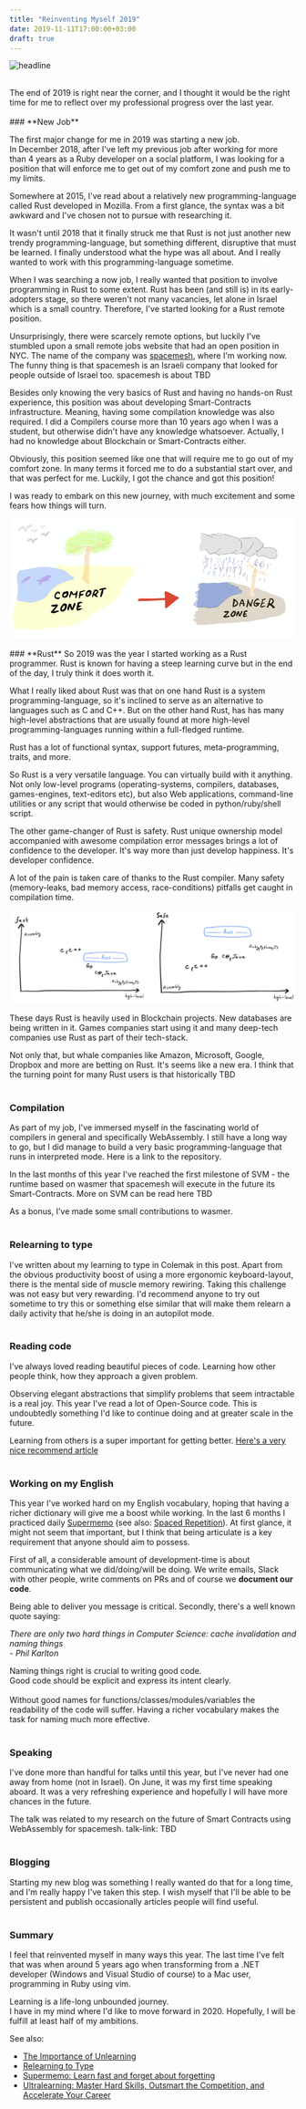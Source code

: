 ```yaml
---
title: "Reinventing Myself 2019"
date: 2019-11-11T17:00:00+03:00
draft: true
---
```


![headline][headline]

<br/>
The end of 2019 is right near the corner, and I thought it would be the right time for me to reflect over my professional progress over the last year.
<br/>
<br/>
### **New Job**

The first major change for me in 2019 was starting a new job.
<br/>In December 2018, after I've left my previous job after working for more than 4 years as a Ruby developer on a social platform,
I was looking for a position that will enforce me to get out of my comfort zone and push me to my limits.
<br/>

Somewhere at 2015, I've read about a relatively new programming-language called Rust developed in Mozilla.
From a first glance, the syntax was a bit awkward and I've chosen not to pursue with researching it.

It wasn't until 2018 that it finally struck me that Rust is not just another new trendy programming-language, but something different, disruptive that must be learned.
I finally understood what the hype was all about. And I really wanted to work with this programming-language sometime.

When I was searching a now job, I really wanted that position to involve programming in Rust to some extent.
Rust has been (and still is) in its early-adopters stage, so there weren't not many vacancies, let alone in Israel which is a small country.
Therefore, I've started looking for a Rust remote position.

Unsurprisingly, there were scarcely remote options, but luckily I've stumbled upon a small remote jobs website that had an open position in NYC.
The name of the company was [spacemesh][spacemesh], where I'm working now. The funny thing is that spacemesh is an Israeli company that looked for people outside of Israel too.
spacemesh is about TBD

Besides only knowing the very basics of Rust and having no hands-on Rust experience, this position was about developing Smart-Contracts infrastructure.
Meaning, having some compilation knowledge was also required. I did a Compilers course more than 10 years ago when I was a student, but otherwise didn't have any knowledge whatsoever.
Actually, I had no knowledge about Blockchain or Smart-Contracts either.

Obviously, this position seemed like one that will require me to go out of my comfort zone.
In many terms it forced me to do a substantial start over, and that was perfect for me.
Luckily, I got the chance and got this position!

I was ready to embark on this new journey, with much excitement and some fears how things will turn.

<img src="images/comfort-zone-to-danger-zone.png"/>
<br/>
<br/>
### **Rust**
So 2019 was the year I started working as a Rust programmer. Rust is known for having a steep learning curve but in the end of the day, I truly think it does worth it.

What I really liked about Rust was that on one hand Rust is a system programming-language, so it's inclined to serve as an alternative to languages such as C and C++.
But on the other hand Rust, has has many high-level abstractions that are usually found at more high-level programming-languages running within a full-fledged runtime.

Rust has a lot of functional syntax, support futures, meta-programming, traits, and more.

So Rust is a very versatile language. You can virtually build with it anything. Not only low-level programs
(operating-systems, compilers, databases, games-engines, text-editors etc), but also Web applications, command-line utilities or any script that would otherwise be coded
in python/ruby/shell script.

The other game-changer of Rust is safety. Rust unique ownership model accompanied with awesome compilation error messages brings a lot of confidence to the developer.
It's way more than just develop happiness. It's developer confidence.

A lot of the pain is taken care of thanks to the Rust compiler.
Many safety (memory-leaks, bad memory access, race-conditions) pitfalls get caught in compilation time.

<img src="images/rust-charts.png"/>

These days Rust is heavily used in Blockchain projects. New databases are being written in it. Games companies start using it and many deep-tech companies
use Rust as part of their tech-stack.

Not only that, but whale companies like Amazon, Microsoft, Google, Dropbox and more are betting on Rust. It's seems like a new era.
I think that the turning point for many Rust users is that historically TBD
<br/>
<br/>
### **Compilation**
As part of my job, I've immersed myself in the fascinating world of compilers in general and specifically WebAssembly.
I still have a long way to go, but I did manage to build a very basic programming-language that runs in interpreted mode.
Here is a link to the repository.

In the last months of this year I've reached the first milestone of SVM - the runtime based on wasmer that spacemesh will execute in the future
its Smart-Contracts. More on SVM can be read here TBD

As a bonus, I've made some small contributions to wasmer.
<br/>
<br/>
### **Relearning to type**
I've written about my learning to type in Colemak in this post. Apart from the obvious productivity boost of using a more ergonomic keyboard-layout, there is the mental side
of muscle memory rewiring. Taking this challenge was not easy but very rewarding. I'd recommend anyone to try out sometime to try this or something else similar
that will make them relearn a daily activity that he/she is doing in an autopilot mode.
<br/>
<br/>
### **Reading code**
I've always loved reading beautiful pieces of code. Learning how other people think, how they approach a given problem.

Observing elegant abstractions that simplify problems that seem intractable is a real joy.
This year I've read a lot of Open-Source code. This is undoubtedly something I'd like to continue doing and at greater scale in the future.

Learning from others is a super important for getting better. [Here's a very nice recommend article][ultralearning-environments]
<br/>
<br/>
### **Working on my English**
This year I've worked hard on my English vocabulary, hoping that having a richer dictionary will give me a boost while working.
In the last 6 months I practiced daily [Supermemo][supermemo] (see also: [Spaced Repetition][spaced-repetition]).
At first glance, it might not seem that important, but I think that being articulate is a key requirement that anyone should aim to possess.

First of all, a considerable amount of development-time is about communicating what we did/doing/will be doing.
We write emails, Slack with other people, write comments on PRs and of course we **document our code**.

Being able to deliver you message is critical. Secondly, there's a well known quote saying:

_There are only two hard things in Computer Science: cache invalidation and naming things_
<br/>
_- Phil Karlton_

Naming things right is crucial to writing good code.
<br/>Good code should be explicit and express its intent clearly.
<br/><br/>Without good names for functions/classes/modules/variables the readability of the code will suffer.
Having a richer vocabulary makes the task for naming much more effective.
<br/>
<br/>
### **Speaking**
I've done more than handful for talks until this year, but I've never had one away from home (not in Israel).
On June, it was my first time speaking aboard. It was a very refreshing experience and hopefully I will have more chances in the future.

The talk was related to my research on the future of Smart Contracts using WebAssembly for spacemesh.
talk-link: TBD
<br/>
<br/>
### **Blogging**
Starting my new blog was something I really wanted do that for a long time, and I'm really happy I've taken this step.
I wish myself that I'll be able to be persistent and publish occasionally articles people will find useful.
<br/>
<br/>
### **Summary**
I feel that reinvented myself in many ways this year. The last time I've felt that was when around 5 years ago when
transforming from a .NET developer (Windows and Visual Studio of course) to a Mac user, programming in Ruby using vim.

Learning is a life-long unbounded journey.
<br/>
I have in my mind where I'd like to move forward in 2020.
Hopefully, I will be fulfill at least half of my ambitions.


See also:

* [The Importance of Unlearning][the-importance-of-unlearning]
* [Relearning to Type][relearning-to-type]
* [Supermemo: Learn fast and forget about forgetting][supermemo]
* [Ultralearning: Master Hard Skills, Outsmart the Competition, and Accelerate Your Career][ultralearning-book]


[headline]: https://www.incimages.com/uploaded_files/image/970x450/getty_477569935_970656970450085_79639.jpg
[spacemesh]: http://spacemesh.io
[chess]: http://chess.com
[supermemo]: https://supermemo.com
[talk]: https://www.youtube.com/watch?v=mcvBXQ0SWJM
[the-importance-of-unlearning]: https://gryphon.dev/2019/06/27/the-importance-of-unlearning/
[relearning-to-type]: https://gryphon.dev/2019/10/04/relearning-to-type/
[ultralearning-environments]:  https://www.scotthyoung.com/blog/2019/01/03/ultralearning-environments/
[ultralearning-book]: https://www.amazon.com/Ultralearning-Master-Outsmart-Competition-Accelerate-ebook/dp/B07K6MF8MD
[spaced-repetition]: https://en.wikipedia.org/wiki/Spaced_repetition
[supermemo]: https://www.supermemo.com/en
